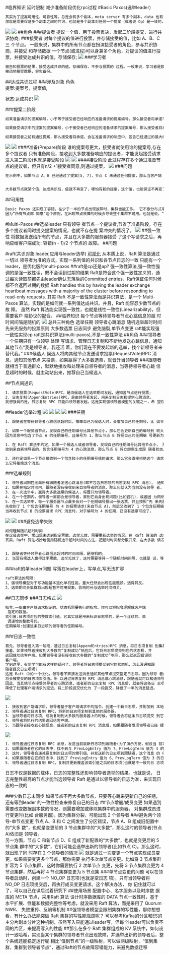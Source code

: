 #临界知识
延时限制
减少准备阶段优化rpc过程
#Basic Paxos(选举leader)
```asp
其实为了提高可用性、可靠性等，总是会有多个副本，meta server 有多个副本，data 也有多个副本，多个副本虽然能提高可靠性和可用性，但是也带来了新的问题，
那就是需要保证多个副本之间的共识，也就是多个副本对任何一个提案（或者说 Op）是一致的，一个 Op 如何来达到共识，就像 4 个人提案去哪里吃饭，需要保证一些基本的特性：

```
![](.z_01_分布式_临界知识_共识算法_一致性算法_raft_paxos(选举)_gossip_images/c0d50017.png)
![](.z_01_分布式_临界知识_共识(consensus)算法_一致性算法_raft_paxos(选举)_gossip_images/f99e4803.png)
##角色
###提议者
提议一个值，用于投票表决，发起二阶段提交，进行共识协商;
###接受者
对每个提议的值进行投票，并存储接受的值，比如 A、B、C 三 个节点。 一般来说，集群中的所有节点都在扮演接受者的角色，参与共识协商，并接受 和存储数据
一个节点(或进程)可以身兼多个角色，对提议的值进行投票，并接受达成共识的值，存储保存;
![](.z_01_分布式_临界知识_共识算法_一致性算法_raft_paxos(选举)_gossip_images/3221564d.png)
###学习者
```asp
被告知投票的结果，接受达成共识的值，存储保存，不参与投票的 过程。一般来说，学习者是数据备份节点，比如“Master-Slave”模型中的 Slave，
被动地接受数据，容灾备份。
```
##达成共识过程
###涉及对象
角色  
提案:提案号，提案值,

状态:达成共识
![](.z_01_分布式_临界知识_共识(consensus)算法_一致性算法_raft_paxos(选举)_gossip_images/b23ea036.png)

###提案二阶段
```asp
如果准备请求的提案编号，小于等于接受者已经响应的准备请求的提案编号，那么接受者将承诺不响应这个准备请求；

如果接受请求中的提案的提案编号，小于接受者已经响应的准备请求的提案编号，那么接受者将承诺不通过这个提案；

如果接受者之前有通过提案，那么接受者将承诺，会在准备请求的响应中，包含已经通过的最大编号的提案信息。
```
![](.z_01_分布式_临界知识_共识(consensus)算法_一致性算法_raft_paxos(选举)_gossip_images/427a67bb.png)
![](.z_01_分布式_临界知识_共识(consensus)算法_一致性算法_raft_paxos(选举)_gossip_images/4d6fe5ef.png)
####准备(Prepare)阶段
谁的提案号更大，接受者就使用谁的提案号,存在多个提议者
只有准备阶段，接收到大多数准备响应的提议者，才能发起接受请求进入第二阶段(也就是接受阶段
![](.z_01_分布式_临界知识_共识算法_一致性算法_raft_paxos(选举)_gossip_images/9fcb9866.png)
![](.z_01_分布式_临界知识_共识算法_一致性算法_raft_paxos(选举)_gossip_images/ff7f9565.png)
####接受阶段
此过程存在多个通过准备节点的提议者，但只有n/2 +1接受者同意,则通过提案，
![](.z_01_分布式_临界知识_共识算法_一致性算法_raft_paxos(选举)_gossip_images/341a5423.png)
###问题
```asp
在示例中，如果节点 A、B 已经通过了提案[5, 7]，节点 C 未通过任何提案，那么当客户端 3 提案编号为 9 时，通过 Basic Paxos 执行“SET X = 6”，最终三个节点上 X 值是多少呢？


大多数节点就某个值，达成共识后，值就不再变了，哪怕有新的提案，这个值，也能保证不再变了。”这个最后的值肯定是7，至于编号嘛，取最大的
```
##可用性
```asp
Basic Paxos 还实现了容错，在少于一半的节点出现故障时，集群也能工作。 它不像分布式事务算法那样，必须要所有节点都同意后才提交操作，
因为“所有节点都 同意”这个原则，在出现节点故障的时候会导致整个集群不可用。也就是说，“大多数 节点都同意”的原则，赋予了 Basic Paxos 容错的能力，让它能够容忍少于一半的节点 的故障。

```

#Multi-Paxos
##选举leader
只有领导 者节点一个提议者,节省了准备阶段，存在多个提议者同时提交提案的情况，也就不存在提 案冲突的情况了。
![](.z_01_分布式_临界知识_共识(consensus)算法_一致性算法_raft_paxos(选举)_gossip_images/6943b29e.png)
##强一致性
将数据发送给所有的节点，并且在大多数的服务器接受 了这个写请求之后，再响应给客户端成功:
容错(n - 1)/2 个节点的 故障。
##问题

#raft(共识对象:leader,应用与leader选举)
[可视化](http://thesecretlivesofdata.com/raft/)
从本质上说，Raft 算法是通过一切以 领导者为准的方式，实现一系列值的共识和各节点日志的一致
只能有一个leader，是优化版的multi-paxos
##raft是cp还是ap?
强一致性算法,强一致性强调的是强一致性读，既不会读到过期的结果
Raft是符合这个强一致性定义的，通过每次读取前都先由leader确认无落后的Committed entries，Raft保证任何时候都不会返回过期的数据
Raft handles this by having the leader exchange heartbeat messages with a majority of the cluster before responding to read-only requests.
[](https://lentil1016.cn/consistencies-and-raft/)
其实 Raft 不是一致性算法而是共识算法，是一个 Multi-Paxos 算法，实现的是如何就一系列值达成共识。并且，Raft 能容忍少数节点的故 障。
虽然 Raft 算法能实现强一致性，也就是线性一致性(Linearizability)，但需要客户 端协议的配合。
##临界知识
每个节点等待领导者节点心跳信息的超 时时间间隔是随机的
![](.z_01_分布式_临界知识_共识(consensus)算法_一致性算法_paxos(选举)_raft_gossip_images/cbba631d.png)
总共三种角色
选举任期
领导者心跳消息
随机选举超时时间
先来先服务的投票原则
大多数选票
日志同步
避免脑裂,单节点变更
raft能实现强一致性实现cp
raft是共识算法(multi-paxos),不是一致性算法
##角色
###领导者
一个任期只有一位领导
处理 写请求、管理日志复制和不断地发送心跳信息，通知其他节点“我是领导者，我还活 着，你们现在不要发起新的选举，找个新领导者来替代我。”
###候选人
候选人将向其他节点发送请求投票(RequestVote)RPC 消息，通知其他节点 来投票，如果赢得了大多数选票，就晋升当领导者
###跟随者
就相当于普通群众，默默地接收和处理来自领导者的消息，当等待领导者心跳
 信息超时的时候，就主动站出来，推荐自己当候选人

##节点间通讯
```asp
1. 请求投票(RequestVote)RPC，是由候选人在选举期间发起，通知各节点进行投票;
2. 日志复制(AppendEntries)RPC，是由领导者发起，用来复制日志和提供心跳消息。
我想强调的是，日志复制 RPC 只能由领导者发起，这是实现强领导者模型的关键之一，希 望你能注意这一点，后续能更好地理解日志复制，理解日志的一致是怎么实现的。
```
##leader选举过程
![](.z_01_分布式_临界知识_共识(consensus)算法_一致性算法_paxos(选举)_raft_gossip_images/59c20d36.png)
![](.z_01_分布式_临界知识_共识(consensus)算法_一致性算法_paxos(选举)_raft_gossip_images/9963f503.png)
![](.z_01_分布式_临界知识_共识(consensus)算法_一致性算法_paxos(选举)_raft_gossip_images/e376b3a3.png)
![](.z_01_分布式_临界知识_共识(consensus)算法_一致性算法_paxos(选举)_raft_gossip_images/a9a01648.png)
###任期
```asp
1. 跟随者在等待领导者心跳信息超时后，推举自己为候选人时，会增加自己的任期号，比 如节点 A 的当前任期编号为 0，那么在推举自己为候选人时，会将自己的任期编号增加 为 1。

2. 如果一个服务器节点，发现自己的任期编号比其他节点小，那么它会更新自己的编号到 较大的编号值。比如节点 B 的任期编号是 0，当收到来自节点 A 的请求投票 RPC 消息 时，
因为消息中包含了节点 A 的任期编号，且编号为 1，那么节点 B 将把自己的任期编 号更新为 1。

1. 在 Raft 算法中约定，如果一个候选人或者领导者，发现自己的任期编号比其他节点小， 那么它会立即恢复成跟随者状态。比如分区错误恢复后，任期编号为 3 的领导者节点 B，
收到来自新领导者的，包含任期编号为 4 的心跳消息，那么节点 B 将立即恢复成跟 随者状态。

2. 还约定如果一个节点接收到一个包含较小的任期编号值的请求，那么它会直接拒绝这个 请求。比如节点 C 的任期编号为 4，收到包含任期编号为 3 的请求投票 RPC 消息，那
么它将拒绝这个消息。
```
###选举规则
[](https://zhuanlan.zhihu.com/p/27207160)
```asp
1. 领导者周期性地向所有跟随者发送心跳消息(即不包含日志项的日志复制 RPC 消息)， 通知大家我是领导者，阻止跟随者发起新的选举。
2. 如果在指定时间内，跟随者没有接收到来自领导者的消息，那么它就认为当前没有领导 者，推举自己为候选人，发起领导者选举。
3. 在一次选举中，赢得大多数选票的候选人，将晋升为领导者。
4. 在一个任期内，领导者一直都会是领导者，直到它自身出现问题(比如宕机)，或者因 为网络延迟，其他节点发起一轮新的选举。
5. 在一次选举中，每一个服务器节点最多会对一个任期编号投出一张选票，并且按照“先 来先服务”的原则进行投票。比如节点 C 的任期编号为 3，
先收到了 1 个包含任期编号 为 4 的投票请求(来自节点 A)，然后又收到了 1 个包含任期编号为 4 的投票请求(来 自节点 B)。那么节点 C 将会把唯一一张选票投给节点 A，
当再收到节点 B 的投票请求 RPC 消息时，对于编号为 4 的任期，已没有选票可投了。
```
![](.z_01_分布式_临界知识_共识(consensus)算法_一致性算法_paxos(选举)_raft_gossip_images/e9248c41.png)
![](.z_01_分布式_临界知识_共识(consensus)算法_一致性算法_paxos(选举)_raft_gossip_images/d3f4a98e.png)
###避免选举失败
```asp
如何理解随机超时时间
在议会选举中，常出现未达到指定票数，选举无效，需要重新选举的情况。在 Raft 算法的 选举中，也存在类似的问题，那它是如何处理选举无效的问题呢?
其实，Raft 算法巧妙地使用随机选举超时时间的方法，把超时时间都分散开来，在大多数 情况下只有一个服务器节点先发起选举，而不是同时发起选举，这样就能减少因选票瓜分导 致选举失败的情况。


1. 跟随者等待领导者心跳信息超时的时间间隔，是随机的;
2. 当没有候选人赢得过半票数，选举无效了，这时需要等待一个随机时间间隔，也就是 说，等待选举超时的时间间隔，是随机的。
```
###raft的单leader问题
写落在leader上，写单点,写无法扩容
```asp
raft算法的局限：
1、强领导模型对于写功能基本退化单机性能，量大任然会出现性能瓶颈，适得其反。
2、选举期间会集群将出现短暂不可用现象，影响时长与选举时间相关。
```
##日志同步
###日志格式
![](.z_01_分布式_临界知识_共识(consensus)算法_一致性算法_paxos(选举)_raft_gossip_images/a0d49ce3.png)
```asp
指令:一条由客户端请求指定的、状态机需要执行的指令。你可以将指令理解成客户端
 指定的数据。
索引值:日志项对应的整数索引值。它其实就是用来标识日志项的，是一个连续的、单
 调递增的整数号码。
任期编号:创建这条日志项的领导者的任期编号。
```
###日志一致性
```asp
首先，领导者进入第一阶段，通过日志复制(AppendEntries)RPC 消息，将日志项复制 到集群其他节点上。
接着，如果领导者接收到大多数的“复制成功”响应后，它将日志项提交到它的状态机，并
返回成功给客户端。如果领导者没有接收到大多数的“复制成功”响应，那么就返回错误给
客户端。
学到这里，有同学可能有这样的疑问了，领导者将日志项提交到它的状态机，怎么没通知跟
随者提交日志项呢?
这是 Raft 中的一个优化，领导者不直接发送消息通知其他节点提交指定日志项。因为领导 者的日志复制 RPC 消息或心跳消息，包含了当前最大的，
将会被提交的日志项索引值。所 以通过日志复制 RPC 消息或心跳消息，跟随者就可以知道领导者的日志提交位置信息。
因此，当其他节点接受领导者的心跳消息，或者新的日志复制 RPC 消息后，就会将这条日 志项提交到它的状态机。而这个优化，
降低了处理客户端请求的延迟，将二阶段提交优化为 了一段提交，降低了一半的消息延迟。
```
![](.z_01_分布式_临界知识_共识(consensus)算法_一致性算法_paxos(选举)_raft_gossip_images/b29859d0.png)
```asp
1. 接收到客户端请求后，领导者基于客户端请求中的指令，创建一个新日志项，并附加到 本地日志中。
2. 领导者通过日志复制 RPC，将新的日志项复制到其他的服务器。
3. 当领导者将日志项，成功复制到大多数的服务器上的时候，领导者会将这条日志项提交 到它的状态机中。
4. 领导者将执行的结果返回给客户端。
5. 当跟随者接收到心跳信息，或者新的日志复制 RPC 消息后，如果跟随者发现领导者已经 提交了某条日志项，而它还没提交，那么跟随者就将这条日志项提交到本地的状态机 中。
```
![](.z_01_分布式_临界知识_共识(consensus)算法_一致性算法_paxos(选举)_raft_gossip_images/e472b0d3.png)
```asp
1. 领导者通过日志复制 RPC 消息，发送当前最新日志项到跟随者(为了演示方便，假设当 前需要复制的日志项是最新的)，这个消息的 PrevLogEntry 值为 7，PrevLogTerm 值 为 4。
2. 如果跟随者在它的日志中，找不到与 PrevLogEntry 值为 7、PrevLogTerm 值为 4 的日 志项，也就是说它的日志和领导者的不一致了，那么跟随者就会拒绝接收新的日志项， 并返回失败信息给领导者。
3. 这时，领导者会递减要复制的日志项的索引值，并发送新的日志项到跟随者，这个消息 的 PrevLogEntry 值为 6，PrevLogTerm 值为 3。
4. 如果跟随者在它的日志中，找到了 PrevLogEntry 值为 6、PrevLogTerm 值为 3 的日志 项，那么日志复制 RPC 返回成功，这样一来，领导者就知道在 PrevLogEntry 值为 6、 PrevLogTerm 值为 3 的位置，跟随者的日志项与自己相同。
5. 领导者通过日志复制 RPC，复制并更新覆盖该索引值之后的日志项(也就是不一致的日 志项)，最终实现了集群各节点日志的一致。
```
日志不仅是数据的载体，日志的完整性还影响领导者选举的结果。也就是说， 日志完整性最高的节点才能当选领导者
Raft 是通过以领导者的日志为准，来实现日志的一致的

###少数日志未同步
如果节点不再大多数节点，只要等心跳来更新自己的任期，还有等到leader 的一致性检查来修复自己的日志
##节点增删/成员变更
如果遇到需要改变数据副本数的情况，则需要增加或移除集群中的服务器。
对集群成员进行变更时(比如 台服务器)，因为集群分裂，可能出现 2 个领导者
###避免两个领导-单节点变更
[](https://juejin.cn/post/6975512357640339463#heading-5)
节点 A、B 和 C 之间发生了分区错误，节点 A、B 组成旧配置中的“大多 数”，也就是变更前的 3 节点集群中的“大多数”，那么这时的领导者(节点 A)依旧是 领导者。  
另一方面，节点 C 和新节点 D、E 组成了新配置的“大多数”，也就是变更后的 5 节点集 群中的“大多数”，它们可能会选举出新的领导者(比如节点 C)。那么这时，就出现了同 时存在 2 个领导者的情况
![](.z_01_分布式_临界知识_共识(consensus)算法_一致性算法_paxos(选举)_raft_gossip_images/66298814.png)
就是通过一次变更一个节点实现成员变更。如果需要变更多个节点，那你需要 执行多次单节点变更。比如将 3 节点集群扩容为 5 节点集群，
这时你需要执行 2 次单节点 变更，先将 3 节点集群变更为 4 节点集群，然后再将 4 节点集群变更为 5 节点集
###单节点变更的问题
可以在领导者启动时，创建一个 NO_OP 日志项(也就是空日志 项)，只有当领导者将 NO_OP 日志项提交后，再执行成员变更请求。这个解决办法，
你 记住就可以了，可以自己在课后试着研究下
##使用场景
配置中心、名字服务以及时序数 据库的 META 节点，采用Raft 算法
设计时序数据库的 DATA 节点一致性时，基于 水平扩展、性能和数据完整性等考虑，就没采用 Raft 算法，而是采用了 Quorum NWR、 失败重传、反熵等机制
##强领导者模型会限制集群的写性能，那你想想看，有什么办法能突破 Raft 集群的写性能瓶颈呢？
可以参考Kafka的分区和ES的主分片副本分片这种机制，虽然写入只能通过leader写，但每个leader可以负责不同的片区，来提高写入的性能
##那么在多个 Raft 集群组成的 KV 系统中，如何设计一致哈希，实现当某个集群的领导者节点出现故障，并选举出新的领导者后，整个系统还能稳定运行呢
相比“值到节点”的一级映射，可以做两级映射，“值到集群，集群到领导者节点”，通过Raft的节点故障容错能力，来避免数据迁移
